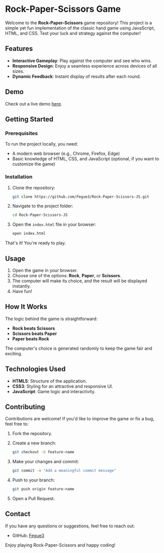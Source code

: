 # Rock-Paper-Scissors Game

Welcome to the **Rock-Paper-Scissors** game repository! This project is a simple yet fun implementation of the classic hand game using JavaScript, HTML, and CSS. Test your luck and strategy against the computer!

## Features

- **Interactive Gameplay**: Play against the computer and see who wins.
- **Responsive Design**: Enjoy a seamless experience across devices of all sizes.
- **Dynamic Feedback**: Instant display of results after each round.

## Demo

Check out a live demo [here](https://fegue3.github.io/Rock-Paper-Scissors-JS/).

## Getting Started

### Prerequisites

To run the project locally, you need:

- A modern web browser (e.g., Chrome, Firefox, Edge)
- Basic knowledge of HTML, CSS, and JavaScript (optional, if you want to customize the game)

### Installation

1. Clone the repository:

   ```bash
   git clone https://github.com/Fegue3/Rock-Paper-Scissors-JS.git
   ```

2. Navigate to the project folder:

   ```bash
   cd Rock-Paper-Scissors-JS
   ```

3. Open the `index.html` file in your browser:

   ```bash
   open index.html
   ```

That's it! You're ready to play.

## Usage

1. Open the game in your browser.
2. Choose one of the options: **Rock**, **Paper**, or **Scissors**.
3. The computer will make its choice, and the result will be displayed instantly.
4. Have fun!

## How It Works

The logic behind the game is straightforward:

- **Rock beats Scissors**
- **Scissors beats Paper**
- **Paper beats Rock**

The computer's choice is generated randomly to keep the game fair and exciting.

## Technologies Used

- **HTML5**: Structure of the application.
- **CSS3**: Styling for an attractive and responsive UI.
- **JavaScript**: Game logic and interactivity.

## Contributing

Contributions are welcome! If you'd like to improve the game or fix a bug, feel free to:

1. Fork the repository.
2. Create a new branch:

   ```bash
   git checkout -b feature-name
   ```

3. Make your changes and commit:

   ```bash
   git commit -m "Add a meaningful commit message"
   ```

4. Push to your branch:

   ```bash
   git push origin feature-name
   ```

5. Open a Pull Request.


## Contact

If you have any questions or suggestions, feel free to reach out:

- GitHub: [Fegue3](https://github.com/Fegue3)

Enjoy playing Rock-Paper-Scissors and happy coding!

